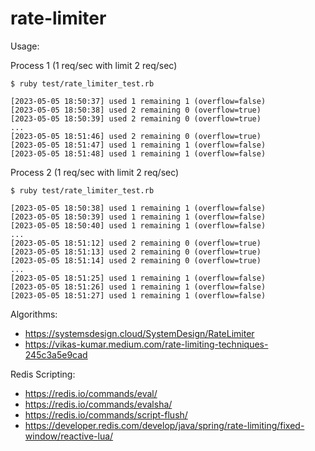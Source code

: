 # rate-limiter

Usage:

Process 1 (1 req/sec with limit 2 req/sec)
```
$ ruby test/rate_limiter_test.rb

[2023-05-05 18:50:37] used 1 remaining 1 (overflow=false)
[2023-05-05 18:50:38] used 2 remaining 0 (overflow=true)
[2023-05-05 18:50:39] used 2 remaining 0 (overflow=true)
...
[2023-05-05 18:51:46] used 2 remaining 0 (overflow=true)
[2023-05-05 18:51:47] used 1 remaining 1 (overflow=false)
[2023-05-05 18:51:48] used 1 remaining 1 (overflow=false)
```

Process 2 (1 req/sec with limit 2 req/sec)
```
$ ruby test/rate_limiter_test.rb

[2023-05-05 18:50:38] used 1 remaining 1 (overflow=false)
[2023-05-05 18:50:39] used 1 remaining 1 (overflow=false)
[2023-05-05 18:50:40] used 1 remaining 1 (overflow=false)
...
[2023-05-05 18:51:12] used 2 remaining 0 (overflow=true)
[2023-05-05 18:51:13] used 2 remaining 0 (overflow=true)
[2023-05-05 18:51:14] used 2 remaining 0 (overflow=true)
...
[2023-05-05 18:51:25] used 1 remaining 1 (overflow=false)
[2023-05-05 18:51:26] used 1 remaining 1 (overflow=false)
[2023-05-05 18:51:27] used 1 remaining 1 (overflow=false)
```

Algorithms:
- https://systemsdesign.cloud/SystemDesign/RateLimiter
- https://vikas-kumar.medium.com/rate-limiting-techniques-245c3a5e9cad

Redis Scripting:
- https://redis.io/commands/eval/
- https://redis.io/commands/evalsha/
- https://redis.io/commands/script-flush/
- https://developer.redis.com/develop/java/spring/rate-limiting/fixed-window/reactive-lua/
